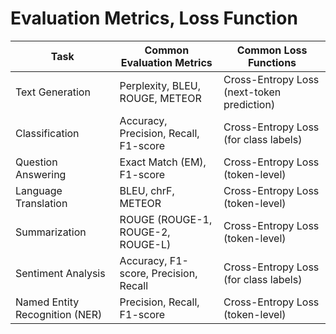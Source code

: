# Evaluation Metrics, Loss Function

| Task                           | Common Evaluation Metrics             | Common Loss Functions                      |
| ------------------------------ | ------------------------------------- | ------------------------------------------ |
| Text Generation                | Perplexity, BLEU, ROUGE, METEOR       | Cross-Entropy Loss (next-token prediction) |
| Classification                 | Accuracy, Precision, Recall, F1-score | Cross-Entropy Loss (for class labels)      |
| Question Answering             | Exact Match (EM), F1-score            | Cross-Entropy Loss (token-level)           |
| Language Translation           | BLEU, chrF, METEOR                    | Cross-Entropy Loss (token-level)           |
| Summarization                  | ROUGE (ROUGE-1, ROUGE-2, ROUGE-L)     | Cross-Entropy Loss (token-level)           |
| Sentiment Analysis             | Accuracy, F1-score, Precision, Recall | Cross-Entropy Loss (for class labels)      |
| Named Entity Recognition (NER) | Precision, Recall, F1-score           | Cross-Entropy Loss (token-level)           |
